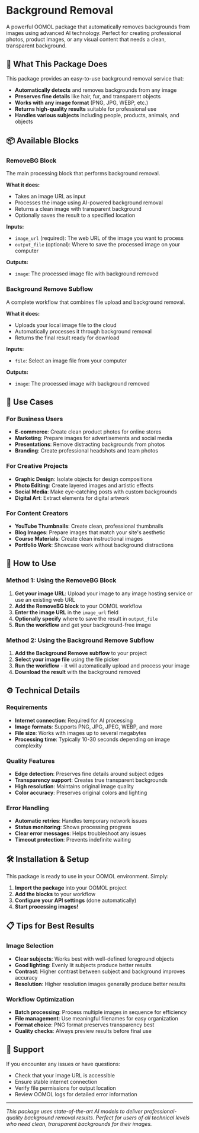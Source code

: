 # Background Removal

A powerful OOMOL package that automatically removes backgrounds from images using advanced AI technology. Perfect for creating professional photos, product images, or any visual content that needs a clean, transparent background.

## 🚀 What This Package Does

This package provides an easy-to-use background removal service that:
- **Automatically detects** and removes backgrounds from any image
- **Preserves fine details** like hair, fur, and transparent objects
- **Works with any image format** (PNG, JPG, WEBP, etc.)
- **Returns high-quality results** suitable for professional use
- **Handles various subjects** including people, products, animals, and objects

## 📦 Available Blocks

### RemoveBG Block
The main processing block that performs background removal.

**What it does:**
- Takes an image URL as input
- Processes the image using AI-powered background removal
- Returns a clean image with transparent background
- Optionally saves the result to a specified location

**Inputs:**
- `image_url` (required): The web URL of the image you want to process
- `output_file` (optional): Where to save the processed image on your computer

**Outputs:**
- `image`: The processed image file with background removed

### Background Remove Subflow
A complete workflow that combines file upload and background removal.

**What it does:**
- Uploads your local image file to the cloud
- Automatically processes it through background removal
- Returns the final result ready for download

**Inputs:**
- `file`: Select an image file from your computer

**Outputs:**
- `image`: The processed image with background removed

## 🎯 Use Cases

### For Business Users
- **E-commerce**: Create clean product photos for online stores
- **Marketing**: Prepare images for advertisements and social media
- **Presentations**: Remove distracting backgrounds from photos
- **Branding**: Create professional headshots and team photos

### For Creative Projects
- **Graphic Design**: Isolate objects for design compositions  
- **Photo Editing**: Create layered images and artistic effects
- **Social Media**: Make eye-catching posts with custom backgrounds
- **Digital Art**: Extract elements for digital artwork

### For Content Creators
- **YouTube Thumbnails**: Create clean, professional thumbnails
- **Blog Images**: Prepare images that match your site's aesthetic
- **Course Materials**: Create clean instructional images
- **Portfolio Work**: Showcase work without background distractions

## 🔧 How to Use

### Method 1: Using the RemoveBG Block
1. **Get your image URL**: Upload your image to any image hosting service or use an existing web URL
2. **Add the RemoveBG block** to your OOMOL workflow
3. **Enter the image URL** in the `image_url` field
4. **Optionally specify** where to save the result in `output_file`
5. **Run the workflow** and get your background-free image

### Method 2: Using the Background Remove Subflow
1. **Add the Background Remove subflow** to your project
2. **Select your image file** using the file picker
3. **Run the workflow** - it will automatically upload and process your image
4. **Download the result** with the background removed

## ⚙️ Technical Details

### Requirements
- **Internet connection**: Required for AI processing
- **Image formats**: Supports PNG, JPG, JPEG, WEBP, and more
- **File size**: Works with images up to several megabytes
- **Processing time**: Typically 10-30 seconds depending on image complexity

### Quality Features
- **Edge detection**: Preserves fine details around subject edges
- **Transparency support**: Creates true transparent backgrounds
- **High resolution**: Maintains original image quality
- **Color accuracy**: Preserves original colors and lighting

### Error Handling
- **Automatic retries**: Handles temporary network issues
- **Status monitoring**: Shows processing progress
- **Clear error messages**: Helps troubleshoot any issues
- **Timeout protection**: Prevents indefinite waiting

## 🛠️ Installation & Setup

This package is ready to use in your OOMOL environment. Simply:
1. **Import the package** into your OOMOL project
2. **Add the blocks** to your workflow
3. **Configure your API settings** (done automatically)
4. **Start processing images!**

## 📋 Tips for Best Results

### Image Selection
- **Clear subjects**: Works best with well-defined foreground objects
- **Good lighting**: Evenly lit subjects produce better results
- **Contrast**: Higher contrast between subject and background improves accuracy
- **Resolution**: Higher resolution images generally produce better results

### Workflow Optimization
- **Batch processing**: Process multiple images in sequence for efficiency
- **File management**: Use meaningful filenames for easy organization  
- **Format choice**: PNG format preserves transparency best
- **Quality checks**: Always preview results before final use

## 🤝 Support

If you encounter any issues or have questions:
- Check that your image URL is accessible
- Ensure stable internet connection
- Verify file permissions for output location
- Review OOMOL logs for detailed error information

---

*This package uses state-of-the-art AI models to deliver professional-quality background removal results. Perfect for users of all technical levels who need clean, transparent backgrounds for their images.*